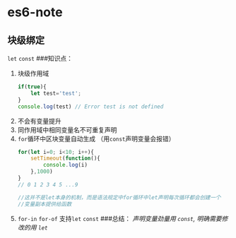 # es6-note
## 块级绑定
`let` `const`
###知识点：
1. 块级作用域 
    ```javascript
    if(true){
        let test='test';   
    }
    console.log(test) // Error test is not defined
    ```
2. 不会有变量提升
3. 同作用域中相同变量名不可重复声明
4. `for`循环中区块变量自动生成 （用`const`声明变量会报错）
    ```javascript
    for(let i=0; i<10; i++){
        setTimeout(function(){
            console.log(i)
        },1000)
    }
    // 0 1 2 3 4 5 ...9
    
    //这并不是let本身的机制，而是语法规定中for循环中let声明每次循环都会创建一个
    //变量副本提供给函数
    
    ```
5. `for-in` `for-of` 支持`let` `const`
###总结：
*声明变量劲量用 `const`, 明确需要修改的用 `let`*
